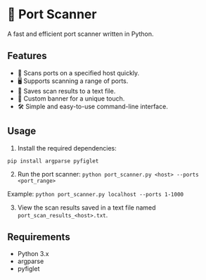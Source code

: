 # 🚀 Port Scanner

A fast and efficient port scanner written in Python.

## Features
- 🎉 Scans ports on a specified host quickly.
- 🖥️ Supports scanning a range of ports.
- 📝 Saves scan results to a text file.
- 🌈 Custom banner for a unique touch.
- 🛠️ Simple and easy-to-use command-line interface.

## Usage
1. Install the required dependencies:

```
pip install argparse pyfiglet
```
2. Run the port scanner:
```python port_scanner.py <host> --ports <port_range>```

Example: `python port_scanner.py localhost --ports 1-1000`

3. View the scan results saved in a text file named `port_scan_results_<host>.txt`.

## Requirements
- Python 3.x
- argparse
- pyfiglet
